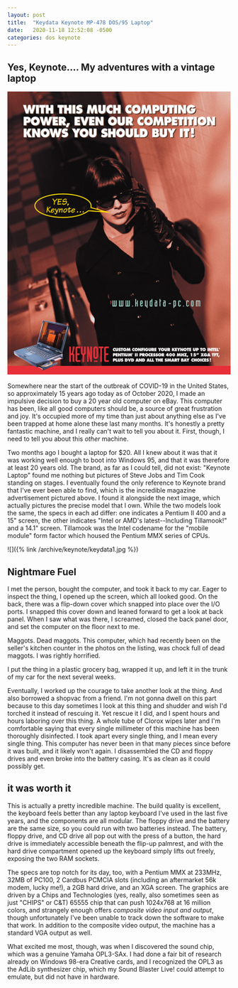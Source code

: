 ```yaml
---
layout: post
title:  "Keydata Keynote MP-478 DOS/95 Laptop"
date:   2020-11-18 12:52:08 -0500
categories: dos keynote
---
```

## Yes, Keynote....  My adventures with a vintage laptop

![Keydata Keynote advertisement from 1997 featuring a woman in all black leather and sunglasses speaking on a cell phone saying "YES, Keynote..." in a text bubble. Text on the page reads "With this much computing power, even our competition knows you should buy it! Custom Configure your Keynote up to Intel Pentium II Processor 400MHZ, 15" XGA TFT, Plus DVD and all the smart bay choices!"](/archive/keynote/yesnote-530w.jpg)

Somewhere near the start of the outbreak of COVID-19 in the United States, so approximately 15 years ago today as of October 2020, I made an impulsive decision to buy a 20 year old computer on eBay. This computer has been, like all good computers should be, a source of great frustration and joy. It's occupied more of my time than just about anything else as I've been trapped at home alone these last many months. It's honestly a pretty fantastic machine, and I really can't wait to tell you about it. First, though, I need to tell you about this *other* machine. 

Two months ago I bought a laptop for $20. All I knew about it was that it was working well enough to boot into Windows 95, and that it was therefore at least 20 years old. The brand, as far as I could tell, did not exist: "Keynote Laptop" found me nothing but pictures of Steve Jobs and Tim Cook standing on stages. I eventually found the only reference to Keynote brand that I've ever been able to find, which is the incredible magazine advertisement pictured above. I found it alongside the next image, which actually pictures the precise model that I own. While the two models look the same, the specs in each ad differ: one indicates a Pentium II 400 and a 15" screen, the other indicates "Intel or AMD's latest--Including Tillamook!" and a 14.1" screen. Tillamook was the Intel codename for the "mobile module" form factor which housed the Pentium MMX series of CPUs. 

![]({% link /archive/keynote/keydata1.jpg %})

## Nightmare Fuel

I met the person, bought the computer, and took it back to my car. Eager to inspect the thing, I opened up the screen, which all looked good. On the back, there was a flip-down cover which snapped into place over the I/O ports. I snapped this cover down and leaned forward to get a look at back panel. When I saw what was there, I screamed, closed the back panel door, and set the computer on the floor next to me. 

Maggots. Dead maggots. This computer, which had recently been on the seller's kitchen counter in the photos on the listing, was chock full of dead maggots. I was rightly horrified. 

I put the thing in a plastic grocery bag, wrapped it up, and left it in the trunk of my car for the next several weeks. 

Eventually, I worked up the courage to take another look at the thing. And also borrowed a shopvac from a friend. I'm not gonna dwell on this part because to this day sometimes I look at this thing and shudder and wish I'd torched it instead of rescuing it. Yet rescue it I did, and I spent hours and hours laboring over this thing. A whole tube of Clorox wipes later and I'm comfortable saying that every single millimeter of this machine has been thoroughly disinfected. I took apart every single thing, and I mean every single thing. This computer has never been in that many pieces since before it was built, and it likely won't again. I disassembled the CD and floppy drives and even broke into the battery casing. It's as clean as it could possibly get. 

## it was worth it

This is actually a pretty incredible machine. The build quality is excellent, the keyboard feels better than any laptop keyboard I've used in the last five years, and the components are all modular. The floppy drive and the battery are the same size, so you could run with two batteries instead. The battery, floppy drive, and CD drive all pop out with the press of a button, the hard drive is immediately accessible beneath the flip-up palmrest, and with the hard drive compartment opened up the keyboard simply lifts out freely, exposing the two RAM sockets. 

The specs are top notch for its day, too, with a Pentium MMX at 233MHz, 32MB of PC100, 2 Cardbus PCMCIA slots (including an aftermarket 56k modem, lucky me!), a 2GB hard drive, and an XGA screen. The graphics are driven by a Chips and Technologies (yes, really, also sometimes seen as just "CHIPS" or C&T) 65555 chip that can push 1024x768 at 16 million colors, and strangely enough offers *composite video input and output*, though unfortunately I've been unable to track down the software to make that work. In addition to the composite video output, the machine has a standard VGA output as well. 

What excited me most, though, was when I discovered the sound chip, which was a genuine Yamaha OPL3-SAx. I had done a fair bit of research already on Windows 98-era Creative cards, and I recognized the OPL3 as the AdLib synthesizer chip, which my Sound Blaster Live! could attempt to emulate, but did not have in hardware.

